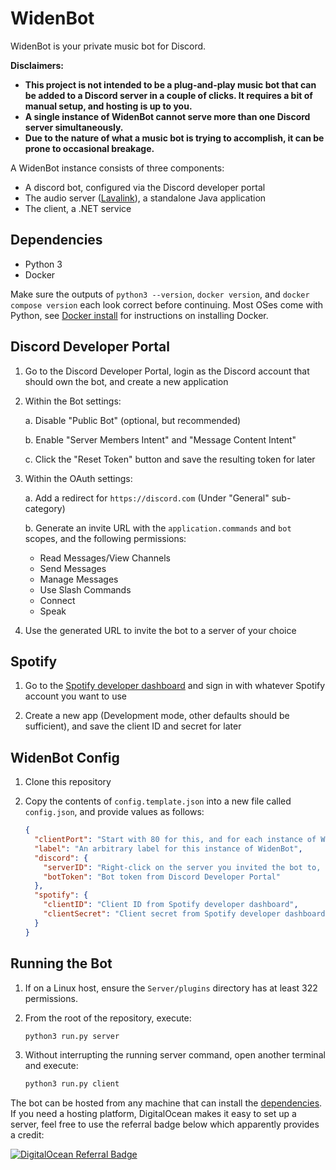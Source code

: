 # WidenBot

WidenBot is your private music bot for Discord.

**Disclaimers:**

- **This project is not intended to be a plug-and-play music bot that can be
  added to a Discord server in a couple of clicks. It requires a bit of manual
  setup, and hosting is up to you.**
- **A single instance of WidenBot cannot serve more than one Discord server simultaneously.**
- **Due to the nature of what a music bot is trying to accomplish, it can be
  prone to occasional breakage.**

A WidenBot instance consists of three components:

- A discord bot, configured via the Discord developer portal
- The audio server ([Lavalink](https://github.com/lavalink-devs/Lavalink)), a
  standalone Java application
- The client, a .NET service

## Dependencies

- Python 3
- Docker

Make sure the outputs of `python3 --version`, `docker version`, and
`docker compose version` each look correct before continuing. Most OSes come
with Python, see [Docker install](https://docs.docker.com/engine/install/) for
instructions on installing Docker.

## Discord Developer Portal

1. Go to the Discord Developer Portal, login as the Discord account that should
   own the bot, and create a new application
2. Within the Bot settings:

   a. Disable "Public Bot" (optional, but recommended)

   b. Enable "Server Members Intent" and "Message Content Intent"

   c. Click the "Reset Token" button and save the resulting token for later

3. Within the OAuth settings:

   a. Add a redirect for `https://discord.com` (Under "General" sub-category)

   b. Generate an invite URL with the `application.commands` and `bot` scopes,
   and the following permissions:

   - Read Messages/View Channels
   - Send Messages
   - Manage Messages
   - Use Slash Commands
   - Connect
   - Speak

4. Use the generated URL to invite the bot to a server of your choice

## Spotify

1. Go to the [Spotify developer dashboard](https://developer.spotify.com/dashboard)
   and sign in with whatever Spotify account you want to use

2. Create a new app (Development mode, other defaults should be sufficient), and
   save the client ID and secret for later

## WidenBot Config

1. Clone this repository
2. Copy the contents of `config.template.json` into a new file called
   `config.json`, and provide values as follows:

   ```json
   {
     "clientPort": "Start with 80 for this, and for each instance of WidenBot hosted on the same machine, increment by 1",
     "label": "An arbitrary label for this instance of WidenBot",
     "discord": {
       "serverID": "Right-click on the server you invited the bot to, select 'Copy Server ID'",
       "botToken": "Bot token from Discord Developer Portal"
     },
     "spotify": {
       "clientID": "Client ID from Spotify developer dashboard",
       "clientSecret": "Client secret from Spotify developer dashboard"
     }
   }
   ```

## Running the Bot

1. If on a Linux host, ensure the `Server/plugins` directory has at least 322 permissions.

2. From the root of the repository, execute:

   ```bash
   python3 run.py server
   ```

3. Without interrupting the running server command, open another terminal and execute:

   ```bash
   python3 run.py client
   ```

The bot can be hosted from any machine that can install the [dependencies](#dependencies).
If you need a hosting platform, DigitalOcean makes it easy to set up a server,
feel free to use the referral badge below which apparently provides a credit:

[![DigitalOcean Referral Badge](https://web-platforms.sfo2.cdn.digitaloceanspaces.com/WWW/Badge%201.svg)](https://www.digitalocean.com/?refcode=eb2eb2fc76ce&utm_campaign=Referral_Invite&utm_medium=Referral_Program&utm_source=badge)
